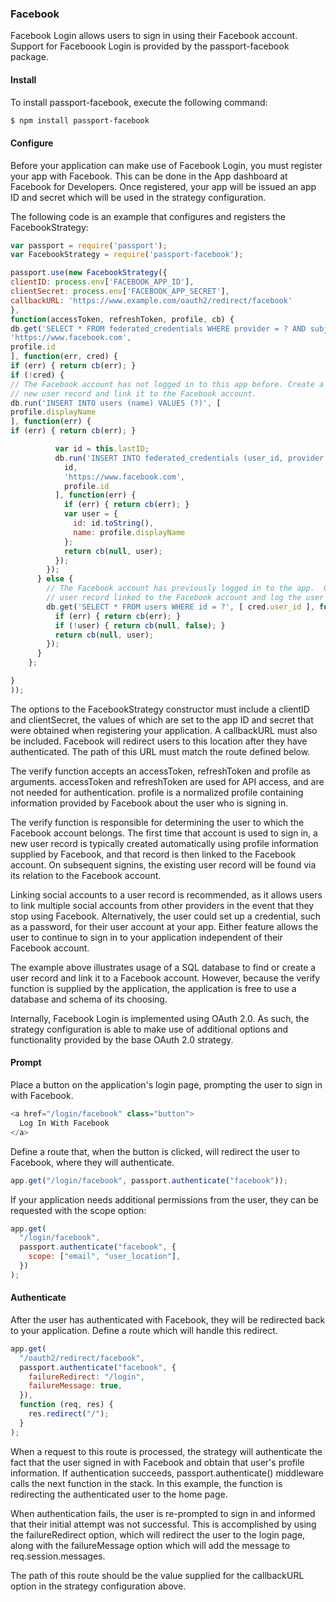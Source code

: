 ### Facebook

Facebook Login allows users to sign in using their Facebook account. Support for Faceboook Login is provided by the passport-facebook package.

#### Install

To install passport-facebook, execute the following command:

```sh
$ npm install passport-facebook
```

#### Configure

Before your application can make use of Facebook Login, you must register your app with Facebook. This can be done in the App dashboard at Facebook for Developers. Once registered, your app will be issued an app ID and secret which will be used in the strategy configuration.

The following code is an example that configures and registers the FacebookStrategy:

```js
var passport = require('passport');
var FacebookStrategy = require('passport-facebook');

passport.use(new FacebookStrategy({
clientID: process.env['FACEBOOK_APP_ID'],
clientSecret: process.env['FACEBOOK_APP_SECRET'],
callbackURL: 'https://www.example.com/oauth2/redirect/facebook'
},
function(accessToken, refreshToken, profile, cb) {
db.get('SELECT * FROM federated_credentials WHERE provider = ? AND subject = ?', [
'https://www.facebook.com',
profile.id
], function(err, cred) {
if (err) { return cb(err); }
if (!cred) {
// The Facebook account has not logged in to this app before. Create a
// new user record and link it to the Facebook account.
db.run('INSERT INTO users (name) VALUES (?)', [
profile.displayName
], function(err) {
if (err) { return cb(err); }

          var id = this.lastID;
          db.run('INSERT INTO federated_credentials (user_id, provider, subject) VALUES (?, ?, ?)', [
            id,
            'https://www.facebook.com',
            profile.id
          ], function(err) {
            if (err) { return cb(err); }
            var user = {
              id: id.toString(),
              name: profile.displayName
            };
            return cb(null, user);
          });
        });
      } else {
        // The Facebook account has previously logged in to the app.  Get the
        // user record linked to the Facebook account and log the user in.
        db.get('SELECT * FROM users WHERE id = ?', [ cred.user_id ], function(err, user) {
          if (err) { return cb(err); }
          if (!user) { return cb(null, false); }
          return cb(null, user);
        });
      }
    };

}
));
```

The options to the FacebookStrategy constructor must include a clientID and clientSecret, the values of which are set to the app ID and secret that were obtained when registering your application. A callbackURL must also be included. Facebook will redirect users to this location after they have authenticated. The path of this URL must match the route defined below.

The verify function accepts an accessToken, refreshToken and profile as arguments. accessToken and refreshToken are used for API access, and are not needed for authentication. profile is a normalized profile containing information provided by Facebook about the user who is signing in.

The verify function is responsible for determining the user to which the Facebook account belongs. The first time that account is used to sign in, a new user record is typically created automatically using profile information supplied by Facebook, and that record is then linked to the Facebook account. On subsequent signins, the existing user record will be found via its relation to the Facebook account.

Linking social accounts to a user record is recommended, as it allows users to link multiple social accounts from other providers in the event that they stop using Facebook. Alternatively, the user could set up a credential, such as a password, for their user account at your app. Either feature allows the user to continue to sign in to your application independent of their Facebook account.

The example above illustrates usage of a SQL database to find or create a user record and link it to a Facebook account. However, because the verify function is supplied by the application, the application is free to use a database and schema of its choosing.

Internally, Facebook Login is implemented using OAuth 2.0. As such, the strategy configuration is able to make use of additional options and functionality provided by the base OAuth 2.0 strategy.

#### Prompt

Place a button on the application's login page, prompting the user to sign in with Facebook.

```js
<a href="/login/facebook" class="button">
  Log In With Facebook
</a>
```

Define a route that, when the button is clicked, will redirect the user to Facebook, where they will authenticate.

```js
app.get("/login/facebook", passport.authenticate("facebook"));
```

If your application needs additional permissions from the user, they can be requested with the scope option:

```js
app.get(
  "/login/facebook",
  passport.authenticate("facebook", {
    scope: ["email", "user_location"],
  })
);
```

#### Authenticate

After the user has authenticated with Facebook, they will be redirected back to your application. Define a route which will handle this redirect.

```js
app.get(
  "/oauth2/redirect/facebook",
  passport.authenticate("facebook", {
    failureRedirect: "/login",
    failureMessage: true,
  }),
  function (req, res) {
    res.redirect("/");
  }
);
```

When a request to this route is processed, the strategy will authenticate the fact that the user signed in with Facebook and obtain that user's profile information. If authentication succeeds, passport.authenticate() middleware calls the next function in the stack. In this example, the function is redirecting the authenticated user to the home page.

When authentication fails, the user is re-prompted to sign in and informed that their initial attempt was not successful. This is accomplished by using the failureRedirect option, which will redirect the user to the login page, along with the failureMessage option which will add the message to req.session.messages.

The path of this route should be the value supplied for the callbackURL option in the strategy configuration above.
